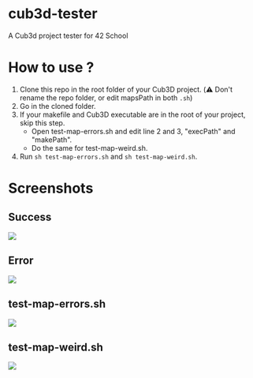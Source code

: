 # cub3d-tester
A Cub3d project tester for 42 School

# How to use ?
1. Clone this repo in the root folder of your Cub3D project. (⚠️ Don't rename the repo folder, or edit mapsPath in both `.sh`)
2. Go in the cloned folder.
3. If your makefile and Cub3D executable are in the root of your project, skip this step.
    * Open test-map-errors.sh and edit  line 2 and 3, "execPath" and "makePath".
    * Do the same for test-map-weird.sh.
4. Run `sh test-map-errors.sh` and `sh test-map-weird.sh`.

# Screenshots
## Success
<img src="https://github.com/romslf/cub3d-tester/blob/main/Screenshots/Success.png?raw=true" />

## Error
<img src="https://github.com/romslf/cub3d-tester/blob/main/Screenshots/Error.png?raw=true" />

## test-map-errors.sh
<img src="https://github.com/romslf/cub3d-tester/blob/main/Screenshots/test-map-errors.png?raw=true" />

## test-map-weird.sh
<img src="https://github.com/romslf/cub3d-tester/blob/main/Screenshots/test-map-weird.png?raw=true" />

